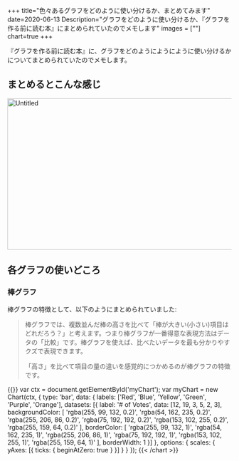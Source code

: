 +++
title="色々あるグラフをどのように使い分けるか、まとめてみます"
date=2020-06-13
Description="グラフをどのように使い分けるか、『グラフを作る前に読む本』にまとめられていたのでメモします"
images = [""]
chart=true
+++

『グラフを作る前に読む本』に、グラフをどのようにようにように使い分けるかについてまとめられていたのでメモします。

## まとめるとこんな感じ
<a data-flickr-embed="true" href="https://www.flickr.com/photos/42332031@N02/50000844672/" title="Untitled"><img src="https://live.staticflickr.com/65535/50000844672_9eb0556d44_z.jpg" width="640" height="340" alt="Untitled"></a><script async src="//embedr.flickr.com/assets/client-code.js" charset="utf-8"></script>

## 各グラフの使いどころ

### 棒グラフ
棒グラフの特徴として、以下のようにまとめられていました:

> 棒グラフでは、複数並んだ棒の高さを比べて「棒が大きい(小さい)項目はどれだろう？」と考えます。つまり棒グラフが一番得意な表現方法はデータの「比較」です。棒グラフを使えば、比べたいデータを最も分かりやすクズで表現できます。
> 
> 「高さ」を比べて項目の量の違いを感覚的につかめるのが棒グラフの特徴です。


{{<chart height="200">}}
    var ctx = document.getElementById('myChart');
    var myChart = new Chart(ctx, {
    type: 'bar',
    data: {
        labels: ['Red', 'Blue', 'Yellow', 'Green', 'Purple', 'Orange'],
        datasets: [{
            label: '# of Votes',
            data: [12, 19, 3, 5, 2, 3],
            backgroundColor: [
                'rgba(255, 99, 132, 0.2)',
                'rgba(54, 162, 235, 0.2)',
                'rgba(255, 206, 86, 0.2)',
                'rgba(75, 192, 192, 0.2)',
                'rgba(153, 102, 255, 0.2)',
                'rgba(255, 159, 64, 0.2)'
            ],
            borderColor: [
                'rgba(255, 99, 132, 1)',
                'rgba(54, 162, 235, 1)',
                'rgba(255, 206, 86, 1)',
                'rgba(75, 192, 192, 1)',
                'rgba(153, 102, 255, 1)',
                'rgba(255, 159, 64, 1)'
            ],
            borderWidth: 1
        }]
    },
    options: {
        scales: {
            yAxes: [{
                ticks: {
                    beginAtZero: true
                }
            }]
        }
    }
});
{{< /chart >}}
